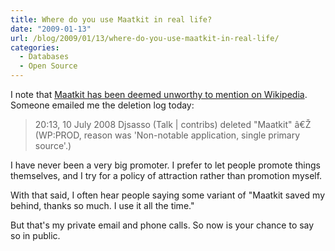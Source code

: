 ```yaml
---
title: Where do you use Maatkit in real life?
date: "2009-01-13"
url: /blog/2009/01/13/where-do-you-use-maatkit-in-real-life/
categories:
  - Databases
  - Open Source
---
```

I note that [Maatkit has been deemed unworthy to mention on Wikipedia](http://en.wikipedia.org/wiki/Maatkit). Someone emailed me the deletion log today:

> 20:13, 10 July 2008 Djsasso (Talk | contribs) deleted "Maatkit" â€Ž (WP:PROD, reason was 'Non-notable application, single primary source'.) 

I have never been a very big promoter. I prefer to let people promote things themselves, and I try for a policy of attraction rather than promotion myself.

With that said, I often hear people saying some variant of "Maatkit saved my behind, thanks so much. I use it all the time."

But that's my private email and phone calls. So now is your chance to say so in public.


